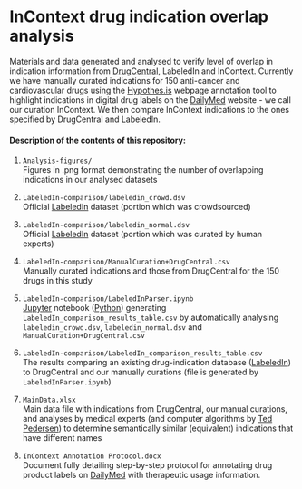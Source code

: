 
# InContext drug indication overlap analysis

Materials and data generated and analysed to verify level of overlap in indication information from [DrugCentral](http://drugcentral.org/), LabeledIn and InContext. Currently we have manually curated indications for 150 anti-cancer and cardiovascular drugs using the [Hypothes.is](https://web.hypothes.is/) webpage annotation tool to highlight indications in digital drug labels on the [DailyMed](https://dailymed.nlm.nih.gov) website - we call our curation InContext. We then compare InContext indications to the ones specified by DrugCentral and LabeledIn.

#### Description of the contents of this repository:

1. `Analysis-figures/`<br>Figures in .png format demonstrating the number of overlapping indications in our analysed datasets

2. `LabeledIn-comparison/labeledin_crowd.dsv`<br>Official [LabeledIn](https://ftp.ncbi.nlm.nih.gov/pub/lu/LabeledIn/) dataset (portion which was crowdsourced)

3. `LabeledIn-comparison/labeledin_normal.dsv`<br>Official [LabeledIn](https://ftp.ncbi.nlm.nih.gov/pub/lu/LabeledIn/) dataset (portion which was curated by human experts)

4. `LabeledIn-comparison/ManualCuration+DrugCentral.csv`<br>Manually curated indications and those from DrugCentral for the 150 drugs in this study 

5. `LabeledIn-comparison/LabeledInParser.ipynb`<br>[Jupyter](http://jupyter.org/) notebook ([Python](https://www.python.org/)) generating `LabeledIn_comparison_results_table.csv` by automatically analysing `labeledin_crowd.dsv`, `labeledin_normal.dsv` and `ManualCuration+DrugCentral.csv`

6. `LabeledIn-comparison/LabeledIn_comparison_results_table.csv`<br>The results comparing an existing drug-indication database ([LabeledIn](https://ftp.ncbi.nlm.nih.gov/pub/lu/LabeledIn/)) to DrugCentral and our manually curations (file is generated by `LabeledInParser.ipynb`)

7. `MainData.xlsx`<br>Main data file with indications from DrugCentral, our manual curations, and analyses by medical experts (and computer algorithms by [Ted Pedersen](http://www.d.umn.edu/~tpederse/umls-similarity.html)) to determine semantically similar (equivalent) indications that have different names 

8. `InContext Annotation Protocol.docx`<br>Document fully detailing step-by-step protocol for annotating drug product labels on [DailyMed](https://dailymed.nlm.nih.gov/dailymed) with therapeutic usage information.
